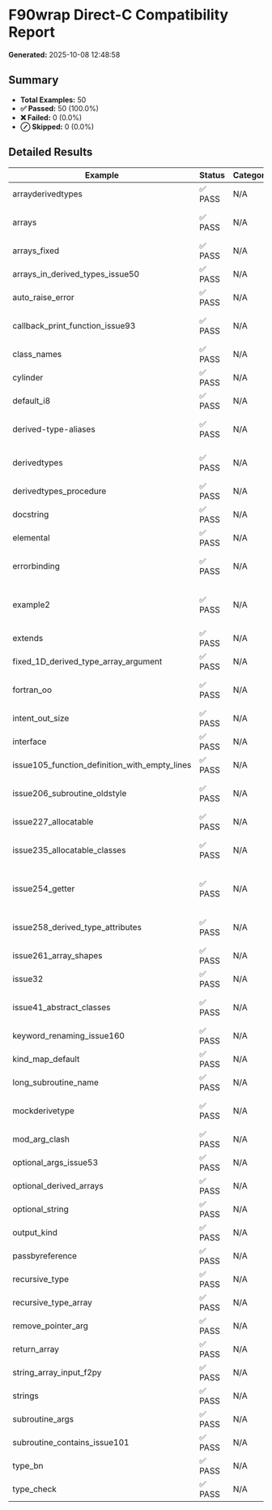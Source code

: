 # F90wrap Direct-C Compatibility Report

**Generated:** 2025-10-08 12:48:58

## Summary

- **Total Examples:** 50
- **✅ Passed:** 50 (100.0%)
- **❌ Failed:** 0 (0.0%)
- **⊘ Skipped:** 0 (0.0%)

## Detailed Results

| Example | Status | Category | Note |
|---------|--------|----------|------|
| arrayderivedtypes | ✅ PASS | N/A | f90wrap inputs: ['test.fpp'] Generated C: ['_module_calcul.c'] |
| arrays | ✅ PASS | N/A | f90wrap inputs: ['library.fpp', 'parameters.fpp'] Generated C: ['_library.c'] |
| arrays_fixed | ✅ PASS | N/A | f90wrap inputs: ['library.f', 'parameters.f'] Generated C: ['_library.c'] |
| arrays_in_derived_types_issue50 | ✅ PASS | N/A | f90wrap inputs: ['test.fpp'] Generated C: ['_module_test.c'] |
| auto_raise_error | ✅ PASS | N/A | f90wrap inputs: ['main.fpp'] Generated C: ['_m_error.c'] |
| callback_print_function_issue93 | ✅ PASS | N/A | f90wrap inputs: ['caller.fpp', 'cback.fpp'] Callbacks: ['pyfunc_print', 'pyfunc_return'] |
| class_names | ✅ PASS | N/A | f90wrap inputs: ['test.fpp'] Generated C: ['_module_snake_mod.c'] |
| cylinder | ✅ PASS | N/A | f90wrap inputs: ['cyldnad.f90', 'DNAD.f90'] Generated C: ['_mcyldnad.c'] |
| default_i8 | ✅ PASS | N/A | f90wrap inputs: ['test.fpp'] Generated C: ['_my_module.c'] |
| derived-type-aliases | ✅ PASS | N/A | f90wrap inputs: ['mytype_mod.f90', 'othertype_mod.f90'] Generated C: ['_mytype_mod.c'] |
| derivedtypes | ✅ PASS | N/A | f90wrap inputs: ['datatypes.fpp', 'library.fpp', 'parameters.fpp'] Generated C: ['_datatypes_allo... |
| derivedtypes_procedure | ✅ PASS | N/A | f90wrap inputs: ['library.fpp'] Generated C: ['_test.c'] |
| docstring | ✅ PASS | N/A | f90wrap inputs: ['f90wrap_main.fpp', 'main.fpp'] Generated C: ['_m_circle.c'] |
| elemental | ✅ PASS | N/A | f90wrap inputs: ['elemental_module.fpp'] Generated C: ['_elemental_module.c'] |
| errorbinding | ✅ PASS | N/A | f90wrap inputs: ['datatypes.fpp', 'parameters.fpp'] Generated C: ['_datatypes.c'] |
| example2 | ✅ PASS | N/A | f90wrap inputs: ['aa0_typelist.F90', 'aa1_modules.F90', 'aa2_defineAllProperties.F90', 'assign_co... |
| extends | ✅ PASS | N/A | f90wrap inputs: ['testextends.fpp'] Generated C: ['_testextends_mod.c'] |
| fixed_1D_derived_type_array_argument | ✅ PASS | N/A | f90wrap inputs: ['functions.fpp'] Generated C: ['_test_module.c'] |
| fortran_oo | ✅ PASS | N/A | f90wrap inputs: ['base_poly.fpp', 'f90wrap_base_poly.fpp', 'f90wrap_main-oo.fpp', 'main-oo.fpp'] ... |
| intent_out_size | ✅ PASS | N/A | f90wrap inputs: ['main.fpp'] Generated C: ['_m_intent_out.c'] |
| interface | ✅ PASS | N/A | f90wrap inputs: ['example.fpp'] Generated C: ['_class_example.c'] |
| issue105_function_definition_with_empty_lines | ✅ PASS | N/A | f90wrap inputs: ['main.fpp'] Generated C: ['_itestit.c'] |
| issue206_subroutine_oldstyle | ✅ PASS | N/A | f90wrap inputs: ['subroutine_oldstyle.f'] Generated C: ['_issue206_subroutine_oldstyle_direct.c'] |
| issue227_allocatable | ✅ PASS | N/A | f90wrap inputs: ['alloc_output.fpp'] Generated C: ['_alloc_output.c'] |
| issue235_allocatable_classes | ✅ PASS | N/A | f90wrap inputs: ['myclass.fpp', 'myclass_factory.fpp', 'mytype.fpp'] Generated C: ['_myclass.c'] |
| issue254_getter | ✅ PASS | N/A | f90wrap inputs: ['KIMDispersion_Horton.fpp', 'KIMDispersionEquation.fpp'] Generated C: ['_kimdisp... |
| issue258_derived_type_attributes | ✅ PASS | N/A | f90wrap inputs: ['dta_cc.fpp', 'dta_ct.fpp', 'dta_tc.fpp', 'dta_tt.fpp'] Generated C: ['_dta_cc.c'] |
| issue261_array_shapes | ✅ PASS | N/A | f90wrap inputs: ['array_shapes.fpp'] Generated C: ['_array_shapes.c'] |
| issue32 | ✅ PASS | N/A | f90wrap inputs: ['test.fpp'] Generated C: ['_issue32_direct.c'] |
| issue41_abstract_classes | ✅ PASS | N/A | f90wrap inputs: ['main.fpp', 'myclass_base.fpp', 'myclass_factory.fpp', 'myclass_impl.fpp', 'mycl... |
| keyword_renaming_issue160 | ✅ PASS | N/A | f90wrap inputs: ['rename.fpp'] Generated C: ['_global_.c'] |
| kind_map_default | ✅ PASS | N/A | f90wrap inputs: ['main.fpp'] Generated C: ['_m_test.c'] |
| long_subroutine_name | ✅ PASS | N/A | f90wrap inputs: ['main.fpp'] Generated C: ['_m_long_subroutine_name.c'] |
| mockderivetype | ✅ PASS | N/A | f90wrap inputs: ['define.fpp', 'fwrap.fpp', 'leveltwomod.fpp'] Generated C: ['_define_a_type.c'] |
| mod_arg_clash | ✅ PASS | N/A | f90wrap inputs: ['test.fpp'] Generated C: ['_cell.c'] |
| optional_args_issue53 | ✅ PASS | N/A | f90wrap inputs: ['main.fpp'] Generated C: ['_optional_args_issue53_direct.c'] |
| optional_derived_arrays | ✅ PASS | N/A | f90wrap inputs: ['test.fpp'] Generated C: ['_io.c'] |
| optional_string | ✅ PASS | N/A | f90wrap inputs: ['main.f90'] Generated C: ['_m_string_test.c'] |
| output_kind | ✅ PASS | N/A | f90wrap inputs: ['main.fpp'] Generated C: ['_m_out_test.c'] |
| passbyreference | ✅ PASS | N/A | f90wrap inputs: ['mycode.F90'] Generated C: ['_mymodule.c'] |
| recursive_type | ✅ PASS | N/A | f90wrap inputs: ['tree.fpp'] Generated C: ['_tree.c'] |
| recursive_type_array | ✅ PASS | N/A | f90wrap inputs: ['test.fpp'] Generated C: ['_mod_recursive_type_array.c'] |
| remove_pointer_arg | ✅ PASS | N/A | f90wrap inputs: ['main.fpp'] Generated C: ['_m_test.c'] |
| return_array | ✅ PASS | N/A | f90wrap inputs: ['main.fpp'] Generated C: ['_m_test.c'] |
| string_array_input_f2py | ✅ PASS | N/A | f90wrap inputs: ['main.fpp'] Generated C: ['_string_array_input_f2py_direct.c'] |
| strings | ✅ PASS | N/A | f90wrap inputs: ['string_io.fpp'] Generated C: ['_string_io.c'] |
| subroutine_args | ✅ PASS | N/A | f90wrap inputs: ['subroutine_mod.fpp'] Generated C: ['_subroutine_mod.c'] |
| subroutine_contains_issue101 | ✅ PASS | N/A | f90wrap inputs: ['test.fpp'] Generated C: ['_subroutine_contains_issue101_direct.c'] |
| type_bn | ✅ PASS | N/A | f90wrap inputs: ['type_bn.fpp'] Generated C: ['_module_structure.c'] |
| type_check | ✅ PASS | N/A | f90wrap inputs: ['main.fpp'] Generated C: ['_m_type_test.c'] |

